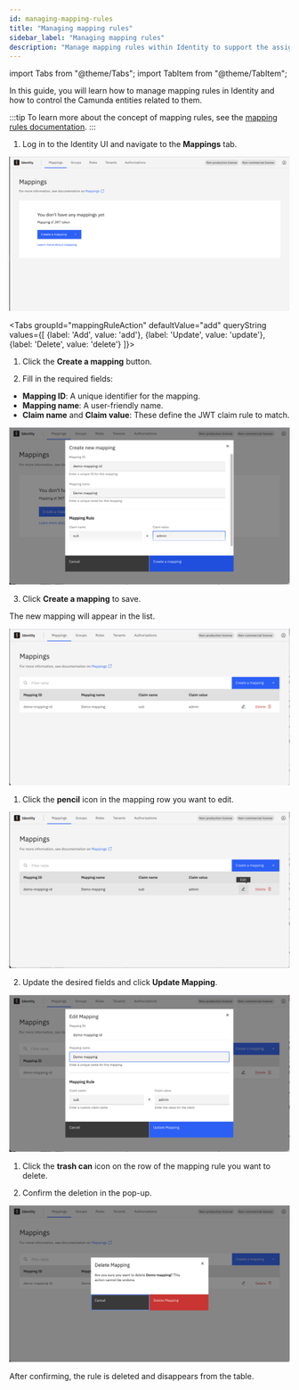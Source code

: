 ```yaml
---
id: managing-mapping-rules
title: "Managing mapping rules"
sidebar_label: "Managing mapping rules"
description: "Manage mapping rules within Identity to support the assigning of Camunda entities to your users."
---
```


import Tabs from "@theme/Tabs";
import TabItem from "@theme/TabItem";

In this guide, you will learn how to manage mapping rules in Identity and how to control the Camunda entities related to them.

:::tip
To learn more about the concept of mapping rules, see the [mapping rules documentation](../../concepts/mapping-rules.md).
:::

1. Log in to the Identity UI and navigate to the **Mappings** tab.

![mapping-rule-management-tab](../img/mapping-rule-management-tab.png)

<Tabs groupId="mappingRuleAction" defaultValue="add" queryString values={[
{label: 'Add', value: 'add'},
{label: 'Update', value: 'update'},
{label: 'Delete', value: 'delete'}
]}>

<TabItem value="add">

1. Click the **Create a mapping** button.

2. Fill in the required fields:

- **Mapping ID**: A unique identifier for the mapping.
- **Mapping name**: A user-friendly name.
- **Claim name** and **Claim value**: These define the JWT claim rule to match.

![mapping-rule-add-mapping-modal](../img/mapping-rule-add-mapping-modal.png)

3. Click **Create a mapping** to save.

The new mapping will appear in the list.

![mapping-rule-refreshed-table](../img/mapping-rule-refreshed-table.png)

</TabItem>

<TabItem value="update">

1. Click the **pencil** icon in the mapping row you want to edit.

![mapping-rule-edit-icon](../img/mapping-rule-edit-icon.png)

2. Update the desired fields and click **Update Mapping**.

![mapping-rule-edit-modal](../img/mapping-rule-edit-modal.png)

</TabItem>

<TabItem value="delete">

1. Click the **trash can** icon on the row of the mapping rule you want to delete.

2. Confirm the deletion in the pop-up.

![mapping-rule-delete-modal](../img/mapping-rule-delete-modal.png)

After confirming, the rule is deleted and disappears from the table.

</TabItem>

</Tabs>

